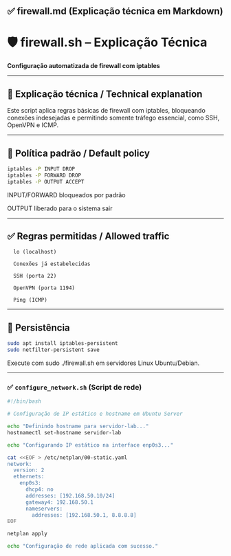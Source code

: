 ## ✅ firewall.md (Explicação técnica em Markdown)

# 🛡️ firewall.sh – Explicação Técnica  
**Configuração automatizada de firewall com iptables**

---

## 📝 Explicação técnica / Technical explanation

Este script aplica regras básicas de firewall com iptables, bloqueando conexões indesejadas e permitindo somente tráfego essencial, como SSH, OpenVPN e ICMP.

---

## 🔐 Política padrão / Default policy

```bash
iptables -P INPUT DROP
iptables -P FORWARD DROP
iptables -P OUTPUT ACCEPT
```
INPUT/FORWARD bloqueados por padrão

OUTPUT liberado para o sistema sair

---

## ✅ Regras permitidas / Allowed traffic

      lo (localhost)

      Conexões já estabelecidas

      SSH (porta 22)

      OpenVPN (porta 1194)

      Ping (ICMP)

---

## 💾 Persistência
```bash
sudo apt install iptables-persistent
sudo netfilter-persistent save
```

Execute com sudo ./firewall.sh em servidores Linux Ubuntu/Debian.

---

### ✅ `configure_network.sh` (Script de rede)

```bash
#!/bin/bash

# Configuração de IP estático e hostname em Ubuntu Server

echo "Definindo hostname para servidor-lab..."
hostnamectl set-hostname servidor-lab

echo "Configurando IP estático na interface enp0s3..."

cat <<EOF > /etc/netplan/00-static.yaml
network:
  version: 2
  ethernets:
    enp0s3:
      dhcp4: no
      addresses: [192.168.50.10/24]
      gateway4: 192.168.50.1
      nameservers:
        addresses: [192.168.50.1, 8.8.8.8]
EOF

netplan apply

echo "Configuração de rede aplicada com sucesso."
```
